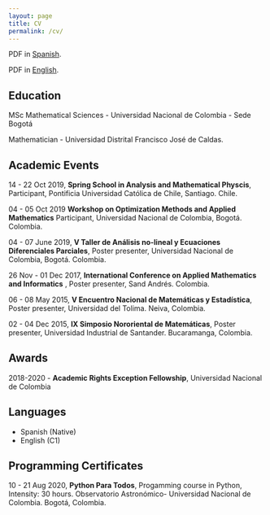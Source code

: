 ```yaml
---
layout: page
title: CV 
permalink: /cv/
---
```

PDF in [Spanish](https://drive.google.com/file/d/10lxIfWi3w2f4vkrpq0uMvIS50gDtsoTU/view?usp=sharing).

PDF in [English](https://drive.google.com/file/d/11tmCgI7HBp8ZZxy3zHvLBFeCtniIOC3u/view?usp=sharing).
## Education
MSc Mathematical Sciences - Universidad Nacional de Colombia - Sede Bogotá

Mathematician - Universidad Distrital Francisco José de Caldas.

## Academic Events 
14 - 22 Oct 2019, **Spring School in Analysis and Mathematical Physcis**, Participant, Pontificia Universidad Católica de Chile, Santiago. Chile.

04 - 05 Oct 2019 **Workshop on Optimization Methods and Applied Mathematics** Participant, Universidad Nacional de Colombia, Bogotá. Colombia.

04 - 07 June 2019, **V Taller de Análisis no-lineal y Ecuaciones Diferenciales Parciales**, Poster presenter, Universidad Nacional de Colombia, Bogotá. Colombia.

26 Nov - 01 Dec 2017, **International Conference on Applied Mathematics and Informatics** , Poster presenter, Sand Andrés. Colombia.

06 - 08 May 2015, **V Encuentro Nacional de Matemáticas y Estadística**, Poster presenter, Universidad del Tolima. Neiva, Colombia.

02 - 04 Dec 2015, **IX Simposio Nororiental de Matemáticas**, Poster presenter, Universidad Industrial de Santander. Bucaramanga, Colombia.
## Awards 

2018-2020 - **Academic Rights Exception Fellowship**, Universidad Nacional de Colombia

## Languages
- Spanish (Native)
- English (C1)

## Programming Certificates 

10 - 21 Aug 2020, **Python Para Todos**, Progamming course in Python, Intensity: 30 hours. Observatorio Astronómico- Universidad Nacional de Colombia. Bogotá, Colombia.